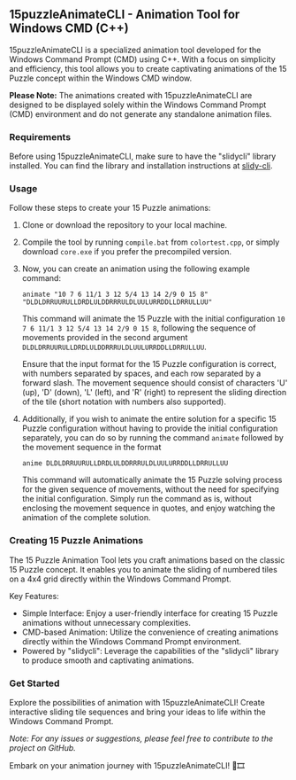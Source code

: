 ## 15puzzleAnimateCLI - Animation Tool for Windows CMD (C++)

15puzzleAnimateCLI is a specialized animation tool developed for the Windows Command Prompt (CMD) using C++. With a focus on simplicity and efficiency, this tool allows you to create captivating animations of the 15 Puzzle concept within the Windows CMD window.

**Please Note:** The animations created with 15puzzleAnimateCLI are designed to be displayed solely within the Windows Command Prompt (CMD) environment and do not generate any standalone animation files.

### Requirements

Before using 15puzzleAnimateCLI, make sure to have the "slidycli" library installed. You can find the library and installation instructions at [slidy-cli](https://github.com/benwh1/slidy-cli/releases).

### Usage

Follow these steps to create your 15 Puzzle animations:

1. Clone or download the repository to your local machine.

2. Compile the tool by running `compile.bat` from `colortest.cpp`, or simply download `core.exe` if you prefer the precompiled version.

3. Now, you can create an animation using the following example command:

   ```
   animate "10 7 6 11/1 3 12 5/4 13 14 2/9 0 15 8" "DLDLDRRUURULLDRDLULDDRRRULDLUULURRDDLLDRRULLUU"
   ```

   This command will animate the 15 Puzzle with the initial configuration `10 7 6 11/1 3 12 5/4 13 14 2/9 0 15 8`, following the sequence of movements provided in the second argument `DLDLDRRUURULLDRDLULDDRRRULDLUULURRDDLLDRRULLUU`.

   Ensure that the input format for the 15 Puzzle configuration is correct, with numbers separated by spaces, and each row separated by a forward slash. The movement sequence should consist of characters 'U' (up), 'D' (down), 'L' (left), and 'R' (right) to represent the sliding direction of the tile (short notation with numbers also supported).
4. Additionally, if you wish to animate the entire solution for a specific 15 Puzzle configuration without having to provide the initial configuration separately, you can do so by running the command `animate` followed by the movement sequence in the format
   ```
   anime DLDLDRRUURULLDRDLULDDRRRULDLUULURRDDLLDRRULLUU
   ```
   This command will automatically animate the 15 Puzzle solving process for the given sequence of movements, without the need for specifying the initial configuration. Simply run the command as is, without enclosing the movement sequence in quotes, and enjoy watching the animation of the complete solution.


### Creating 15 Puzzle Animations

The 15 Puzzle Animation Tool lets you craft animations based on the classic 15 Puzzle concept. It enables you to animate the sliding of numbered tiles on a 4x4 grid directly within the Windows Command Prompt.

Key Features:
- Simple Interface: Enjoy a user-friendly interface for creating 15 Puzzle animations without unnecessary complexities.
- CMD-based Animation: Utilize the convenience of creating animations directly within the Windows Command Prompt environment.
- Powered by "slidycli": Leverage the capabilities of the "slidycli" library to produce smooth and captivating animations.

### Get Started

Explore the possibilities of animation with 15puzzleAnimateCLI! Create interactive sliding tile sequences and bring your ideas to life within the Windows Command Prompt.

*Note: For any issues or suggestions, please feel free to contribute to the project on GitHub.*

Embark on your animation journey with 15puzzleAnimateCLI! 🚀🎞️
